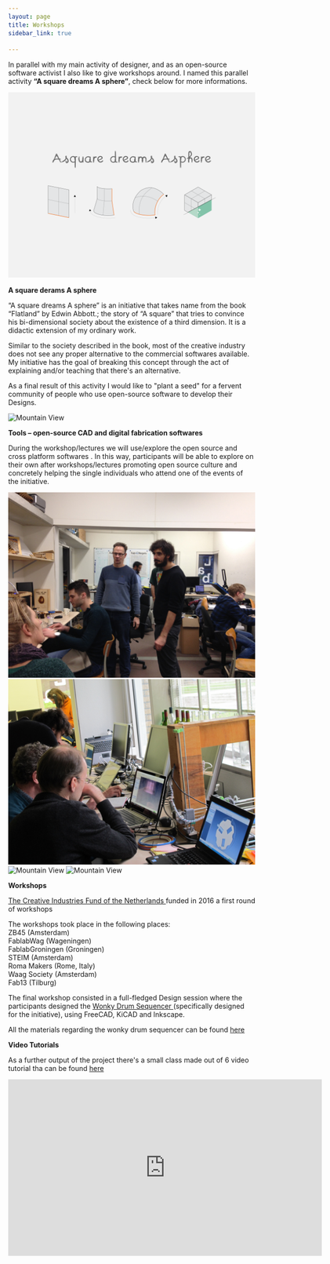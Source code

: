 ```yaml
---
layout: page
title: Workshops
sidebar_link: true

---
```


<p>

In parallel with my main activity of designer, and as an open-source software activist I also like to give workshops around. I named this parallel activity <b>“A square dreams A sphere”</b>, check below for more informations.
</p>

<img src="img/wkshp1.png" alt="Mountain View">



<p> <b> A square derams A sphere </b> </p>
<p>

“A square dreams A sphere” is an initiative that takes name from the book “Flatland” by Edwin Abbott.; the story of “A square” that tries to convince his bi-dimensional society about the existence of a third dimension.
It is a didactic extension of my ordinary work.</p>


<p>

Similar to the society described in the book, most of the creative industry does not see any
proper alternative to the commercial softwares available. My initiative has the goal of breaking this concept
through the act of explaining and/or teaching that there's an alternative.
</p>

<p>

As a final result of this activity I would like to "plant a seed" for a fervent community of people who use
open-source software to develop their Designs.
</p>

<img src="img/wkshp4.jpg" alt="Mountain View">


<p> <b> Tools – open-source CAD and digital fabrication softwares</b> </p>

<p>
During the workshop/lectures we will use/explore the open source and cross platform softwares .
In this way, participants will be able to explore on their own after workshops/lectures promoting open source culture and concretely helping the single individuals who attend one of the events of the initiative.</p>

<img src="img/wkshp2.jpg" alt="Mountain View">
<img src="img/wkshp3.jpg" alt="Mountain View">
<img src="img/wkshp5.jpg" alt="Mountain View">
<img src="img/wkshp6.jpg" alt="Mountain View">



<p> <b> Workshops</b> </p>

<p>
<a href="https://stimuleringsfonds.nl/en/" target="_blank">The Creative Industries Fund of the Netherlands </a>  funded in 2016 a first round of workshops
</p>

<p>
The workshops took place in the following places: <br>
ZB45 (Amsterdam)<br>
FablabWag (Wageningen)<br>
FablabGroningen (Groningen)<br>
STEIM (Amsterdam)<br>
Roma Makers (Rome, Italy)<br>
Waag Society (Amsterdam)<br>
Fab13 (Tilburg)<br>
</p>

<p>
The final workshop consisted in a full-fledged Design session where the participants designed the <a href="wonkydrumseq.html" target="_blank"> Wonky Drum Sequencer </a>  (specifically designed for the initiative), using FreeCAD, KiCAD and Inkscape.
</p>
<p>
All the materials regarding the wonky drum sequencer can be found <a href="https://github.com/chihauccisoilconte/a-square-dreams-a-sphere/tree/master/wonky_drum_seq-materials" target="_blank">here </a> 
</p>

<p> <b> Video Tutorials</b> </p>

<p> As a further output of the project there's a small class made out of 6 video tutorial tha can be found <a href="https://vimeo.com/album/4661933" target="_blank">here </a>  </p>

<iframe src="https://player.vimeo.com/video/360649306" width="640" height="360" frameborder="0" allow="autoplay; fullscreen" allowfullscreen></iframe>

<p> <br> <p>


